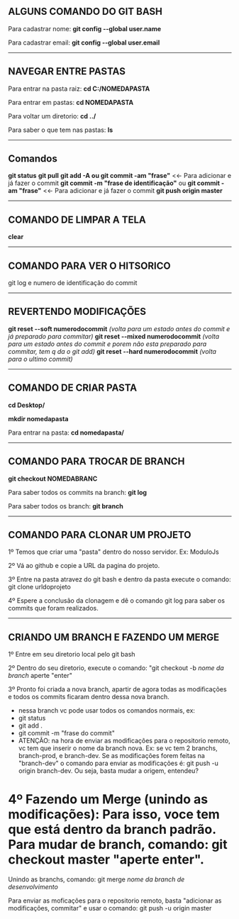 ## ALGUNS COMANDO DO GIT BASH

Para cadastrar nome: **git config --global user.name**

Para cadastrar email: **git config --global user.email**

---

## NAVEGAR ENTRE PASTAS

Para entrar na pasta raiz: **cd C:/NOMEDAPASTA**

Para entrar em pastas: **cd NOMEDAPASTA**

Para voltar um diretorio: **cd ../**

Para saber o que tem nas pastas: **ls**

---

## Comandos

**git status**
**git pull**
**git add -A ou git commit -am "frase"** <<- Para adicionar e já fazer o commit
**git commit -m "frase de identificação"** ou **git commit -am "frase"** <<- Para adicionar e já fazer o commit
**git push origin master**

---

## COMANDO DE LIMPAR A TELA

**clear**

---

## COMANDO PARA VER O HITSORICO

git log e numero de identificação do commit

---

## REVERTENDO MODIFICAÇÕES

**git reset --soft numerodocommit** _(volta para um estado antes do commit e já preparado para commitar)_
**git reset --mixed numerodocommit** _(volta para um estado antes do commit e porem não esta preparado para commitar, tem q da o git add)_
**git reset --hard numerodocommit** _(volta para o ultimo commit)_

---

## COMANDO DE CRIAR PASTA

**cd Desktop/**

**mkdir nomedapasta**

Para entrar na pasta: **cd nomedapasta/**

---

## COMANDO PARA TROCAR DE BRANCH

**git checkout NOMEDABRANC**

Para saber todos os commits na branch: **git log**

Para saber todos os branch: **git branch**

---

## COMANDO PARA CLONAR UM PROJETO

1º Temos que criar uma "pasta" dentro do nosso servidor. Ex: ModuloJs

2º Vá ao github e copie a URL da pagina do projeto.

3º Entre na pasta atravez do git bash e dentro da pasta execute o comando: git clone urldoprojeto

4º Espere a conclusão da clonagem e dê o comando git log para saber os commits que foram realizados.

---

## CRIANDO UM BRANCH E FAZENDO UM MERGE

1º Entre em seu diretorio local pelo git bash

2º Dentro do seu diretorio, execute o comando: "git checkout -b _nome da branch_ aperte "enter"

3º Pronto foi criada a nova branch, apartir de agora todas as modificações e todos os commits ficaram dentro dessa nova branch.

- nessa branch vc pode usar todos os comandos normais, ex:
- git status
- git add .
- git commit -m "frase do commit"
- ATENÇÃO: na hora de enviar as modificações para o repositorio remoto, vc tem que inserir o nome da branch nova. Ex: se vc tem 2 branchs, branch-prod, e branch-dev. Se as modificações forem feitas na "branch-dev" o comando para enviar as modificações é: git push -u origin branch-dev. Ou seja, basta mudar a origem, entendeu?

# 4º Fazendo um Merge (unindo as modificações): Para isso, voce tem que está dentro da branch padrão. Para mudar de branch, comando: git checkout master "aperte enter".

Unindo as branchs, comando: git merge _nome da branch de desenvolvimento_

Para enviar as moficações para o repositorio remoto, basta "adicionar as modificações, commitar" e usar o comando: git push -u origin master
